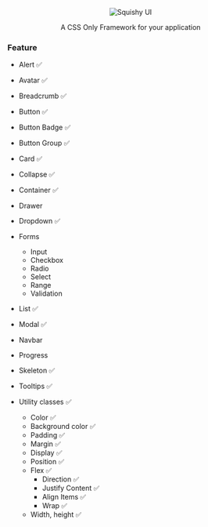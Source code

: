 <p align="center">
<img src="https://i.imgur.com/ffkMKUe.png" alt="Squishy UI" />
</p>

<p align="center">
A CSS Only Framework for your application
</p>

### Feature

- Alert ✅
- Avatar ✅
- Breadcrumb ✅
- Button ✅
- Button Badge ✅
- Button Group ✅
- Card ✅
- Collapse ✅
- Container ✅
- Drawer
- Dropdown ✅
- Forms
  - Input
  - Checkbox
  - Radio
  - Select
  - Range
  - Validation
- List ✅
- Modal ✅
- Navbar
- Progress
- Skeleton ✅
- Tooltips ✅

- Utility classes ✅
  - Color ✅
  - Background color ✅
  - Padding ✅
  - Margin ✅
  - Display ✅
  - Position ✅
  - Flex ✅
    - Direction ✅
    - Justify Content ✅
    - Align Items ✅
    - Wrap ✅
  - Width, height ✅
